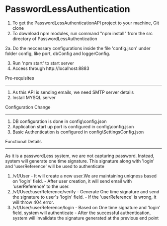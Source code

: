 # PasswordLessAuthentication

1. To get the PasswordLessAuthenticationAPI project to your machine, Git clone
2. To download npm modules, run command "npm install" from the src directory of PasswordLessAuthentication

2a. Do the neccessary configurations inside the file 'config.json' under folder config, like
    port, dbConfig and loggerConfig.
	
3. Run 'npm start' to start server
4. Access through http://localhost:8883

Pre-requisites
*************
1. As this API is sending emails, we need SMTP server details
2. Install MYSQL server

Configuration Change 
******************
1. DB configuration is done in config\config.json
2. Application start up port is configured in config\config.json
3. Basic Authentication is configured in config\SettingsConfig.json

Functional Details
******************
As it is a passwordLess system, we are not capturing password. 
Instead, system will generate one time signature. This signature along with 'login' and 'userReference' will be used to authenticate

1. <Base URL>/v1/User
	- It will create a new user.We are maintaining uniqness based on 'login' field. 
	- After user creation, it will send email with 'userReference' to the user.
	
2. <Base URL>/v1/User/:userReference/verify
	- Generate One time signature and send the signature to user's 'login' field.
	- If the 'userReference' is wrong, it will throw 404 error.
	
2. <Base URL>/v1/User/:userReference/login
	- Based on  One time signature and 'login' field, system will authenticate
	- After the successful authentication, system will invalidate the signature generated at the previous end point
